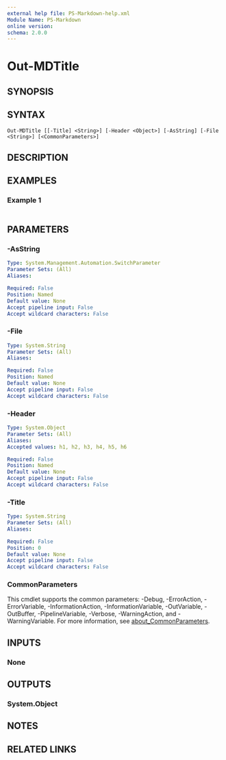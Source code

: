 ```yaml
---
external help file: PS-Markdown-help.xml
Module Name: PS-Markdown
online version:
schema: 2.0.0
---
```


# Out-MDTitle

## SYNOPSIS


## SYNTAX

```
Out-MDTitle [[-Title] <String>] [-Header <Object>] [-AsString] [-File <String>] [<CommonParameters>]
```

## DESCRIPTION


## EXAMPLES

### Example 1
```powershell

```



## PARAMETERS

### -AsString


```yaml
Type: System.Management.Automation.SwitchParameter
Parameter Sets: (All)
Aliases:

Required: False
Position: Named
Default value: None
Accept pipeline input: False
Accept wildcard characters: False
```

### -File


```yaml
Type: System.String
Parameter Sets: (All)
Aliases:

Required: False
Position: Named
Default value: None
Accept pipeline input: False
Accept wildcard characters: False
```

### -Header


```yaml
Type: System.Object
Parameter Sets: (All)
Aliases:
Accepted values: h1, h2, h3, h4, h5, h6

Required: False
Position: Named
Default value: None
Accept pipeline input: False
Accept wildcard characters: False
```

### -Title


```yaml
Type: System.String
Parameter Sets: (All)
Aliases:

Required: False
Position: 0
Default value: None
Accept pipeline input: False
Accept wildcard characters: False
```

### CommonParameters
This cmdlet supports the common parameters: -Debug, -ErrorAction, -ErrorVariable, -InformationAction, -InformationVariable, -OutVariable, -OutBuffer, -PipelineVariable, -Verbose, -WarningAction, and -WarningVariable. For more information, see [about_CommonParameters](http://go.microsoft.com/fwlink/?LinkID=113216).

## INPUTS

### None

## OUTPUTS

### System.Object
## NOTES

## RELATED LINKS
